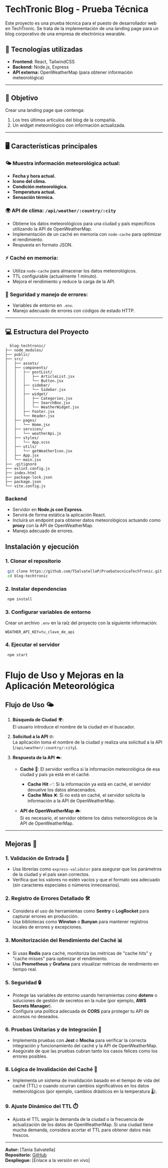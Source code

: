# TechTronic Blog - Prueba Técnica

Este proyecto es una prueba técnica para el puesto de desarrollador web en TechTronic. Se trata de la implementación de una landing page para un blog corporativo de una empresa de electrónica wearable.

## 🚀 Tecnologías utilizadas

- **Frontend:** React, TailwindCSS
- **Backend:** Node.js, Express
- **API externa:** OpenWeatherMap (para obtener información meteorológica)

---

## 🎯 Objetivo

Crear una landing page que contenga:
1. Los tres últimos artículos del blog de la compañía.
2. Un widget meteorológico con información actualizada.

---

## 🖥 Características principales

### 🌤 **Muestra información meteorológica actual:**
- **Fecha y hora actual.**
- **Icono del clima.**
- **Condición meteorológica.**
- **Temperatura actual.**
- **Sensación térmica.**

### 🌍 **API de clima:** `/api/weather/:country/:city`
- Obtiene los datos meteorológicos para una ciudad y país específicos utilizando la API de OpenWeatherMap.
- Implementación de un caché en memoria con `node-cache` para optimizar el rendimiento.
- Respuesta en formato JSON.

### ⚡ **Caché en memoria:**
- Utiliza `node-cache` para almacenar los datos meteorológicos.
- TTL configurable (actualmente 1 minuto).
- Mejora el rendimiento y reduce la carga de la API.

### 🔐 **Seguridad y manejo de errores:**
- Variables de entorno en `.env`.
- Manejo adecuado de errores con códigos de estado HTTP.

---

## 💻 Estructura del Proyecto

```
  blog-techtronic/
├── node_modules/
├── public/
├── src/
│   ├── assets/
│   ├── components/
│   │   ├── postList/
│   │   │   ├── ArticleList.jsx
│   │   │   └── Button.jsx
│   │   ├── sidebar/
│   │   │   └── Sidebar.jsx
│   │   ├── widget/
│   │   │   ├── Categories.jsx
│   │   │   ├── SearchBox.jsx
│   │   │   └── WeatherWidget.jsx
│   │   ├── Footer.jsx
│   │   └── Header.jsx
│   ├── pages/
│   │   └── Home.jsx
│   ├── services/
│   │   └── weatherApi.js
│   ├── styles/
│   │   └── App.scss
│   ├── utils/
│   │   └── getWeatherIcon.jsx
│   ├── App.jsx
│   └── main.jsx
├── .gitignore
├── eslint.config.js
├── index.html
├── package-lock.json
├── package.json
└── vite.config.js
```

### Backend

- Servidor en **Node.js con Express**.
- Servirá de forma estática la aplicación React.
- Incluirá un endpoint para obtener datos meteorológicos actuando como **proxy** con la API de OpenWeatherMap.
- Manejo adecuado de errores.

## Instalación y ejecución

### 1. Clonar el repositorio
```bash
 git clone https://github.com/TSalvatellaP/PruebatecnicaTechTronic.git
 cd blog-techtronic
```

### 2. Instalar dependencias
```bash
 npm install
```

### 3. Configurar variables de entorno
Crear un archivo `.env` en la raíz del proyecto con la siguiente información:
```
WEATHER_API_KEY=tu_clave_de_api
```

### 4. Ejecutar el servidor
```bash
 npm start
```

# Flujo de Uso y Mejoras en la Aplicación Meteorológica

## Flujo de Uso 🌤️

1. **Búsqueda de Ciudad** 🌍:  
   El usuario introduce el nombre de la ciudad en el buscador.

2. **Solicitud a la API** 🌐:  
   La aplicación toma el nombre de la ciudad y realiza una solicitud a la API (`/api/weather/:country/:city`).

3. **Respuesta de la API** ☁️:  
   - **Caché** 🔄: El servidor verifica si la información meteorológica de esa ciudad y país ya está en el caché.
     - **Cache Hit** ✅: Si la información ya está en caché, el servidor devuelve los datos almacenados.
     - **Cache Miss** ❌: Si no está en caché, el servidor solicita la información a la API de OpenWeatherMap.
   
   - **API de OpenWeatherMap** 🌦️:  
     Si es necesario, el servidor obtiene los datos meteorológicos de la API de OpenWeatherMap.

---

## Mejoras 🌟

### 1. **Validación de Entrada** 📝
   - Usa librerías como `express-validator` para asegurar que los parámetros de la ciudad y el país sean correctos.
   - Verifica que los valores no estén vacíos y que el formato sea adecuado (sin caracteres especiales o números innecesarios).

### 2. **Registro de Errores Detallado** 🛠️
   - Considera el uso de herramientas como **Sentry** o **LogRocket** para capturar errores en producción.
   - Usa bibliotecas como **Winston** o **Bunyan** para mantener registros locales de errores y excepciones.

### 3. **Monitorización del Rendimiento del Caché** 📊
   - Si usas **Redis** para caché, monitoriza las métricas de "cache hits" y "cache misses" para optimizar el rendimiento.
   - Usa **Prometheus** y **Grafana** para visualizar métricas de rendimiento en tiempo real.

### 5. **Seguridad** 🔒
   - Protege las variables de entorno usando herramientas como **dotenv** o soluciones de gestión de secretos en la nube (por ejemplo, **AWS Secrets Manager**).
   - Configura una política adecuada de **CORS** para proteger tu API de accesos no deseados.

### 6. **Pruebas Unitarias y de Integración** 🧪
   - Implementa pruebas con **Jest** o **Mocha** para verificar la correcta integración y funcionamiento del caché y la API de OpenWeatherMap.
   - Asegúrate de que las pruebas cubran tanto los casos felices como los errores posibles.

### 8. **Lógica de Invalidación del Caché** 🚫
   - Implementa un sistema de invalidación basado en el tiempo de vida del caché (TTL) o cuando ocurran cambios significativos en los datos meteorológicos (por ejemplo, cambios drásticos en la temperatura 🌡️).

### 9. **Ajuste Dinámico del TTL** ⏱️
   - Ajusta el TTL según la demanda de la ciudad o la frecuencia de actualización de los datos de OpenWeatherMap. Si una ciudad tiene mucha demanda, considera acortar el TTL para obtener datos más frescos.

---


**Autor:** [Tania Salvatella]  
**Repositorio:** [GitHub](https://github.com/TSalvatellaP/PruebatecnicaTechTronic)  
**Despliegue:** [Enlace a la versión en vivo]